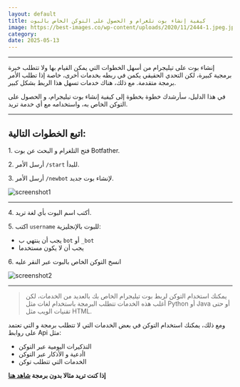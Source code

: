 ```yaml
---
layout: default
title: كيفية إنشاء بوت تلغرام و الحصول على التوكن الخاص بالبوت
image: https://best-images.co/wp-content/uploads/2020/11/2444-1.jpeg.jpg
category: 
date: 2025-05-13
---
```

---
إنشاء بوت على تيليجرام من أسهل الخطوات التي يمكن القيام بها ولا تتطلب خبرة برمجية كبيرة، لكن التحدي الحقيقي يكمن في ربطه بخدمات أخرى، خاصة إذا تطلب الأمر برمجة متقدمة. مع ذلك، هناك خدمات تسهل هذا الربط بشكل كبير.

في هذا الدليل، سأرشدك خطوة بخطوة إلى كيفية إنشاء بوت تيليجرام، و الحصول على التوكن الخاص به، واستخدامه مع أي خدمة تريد.

---

## اتبع الخطوات التالية:
1\. فتح التلغرام و البحث عن بوت Botfather.

2\. أرسل الأمر `/start` للبدأ.

3\. أرسل الأمر `/newbot` لإنشاء بوت جديد.

![screenshot1](https://www.dropbox.com/scl/fi/5uv35k9sdmdi0znrtin5q/Created-with-Grafika-10.png?rlkey=lpilfi05gkgc9cdma7setvdue&st=qxxlhfjd&raw=1)

---
4\. أكتب اسم البوت بأي لغة تريد.

5\. اكتب `username` للبوت بالإنجليزية:
   - يجب أن ينتهي ب `bot` أو `_bot`
   - يجب أن لا يكون مستخدما

6\. انسخ التوكن الخاص بالبوت عبر النقر عليه

![screenshot2](https://www.dropbox.com/scl/fi/zj6b4bryr1qk98qhfm60x/Created-with-Grafika-11.png?rlkey=37ojkt8g61fajgibr57ru62wb&st=n1qcyy93&raw=1)

---

> يمكنك استخدام التوكن لربط بوت تيليجرام الخاص بك بالعديد من الخدمات، لكن أغلب هذه الخدمات تتطلب البرمجة باستخدام لغات مثل Python أو Java أو حتى تقنيات الويب مثل HTML.

ومع ذلك، يمكنك استخدام التوكن في بعض الخدمات التي لا تتطلب برمجة و التي تعتمد على روابط Api مثل:
- التذكيرات اليومية عبر التوكن
- اأدعية و الأذكار عبر التوكن
- الخدمات التي  تتطلب توكن

**إذا كنت تريد مثالا بدون برمجة [شاهد هنا](https://www.youtube.com/watch?v=C_8Dc8WGssg)**
